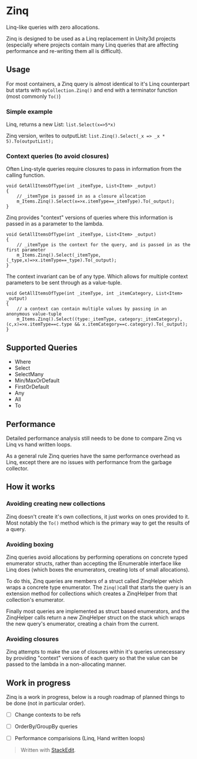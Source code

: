 # Zinq
Linq-like queries with zero allocations. 

Zinq is designed to be used as a Linq replacement in Unity3d projects (especially where projects contain many Linq queries that are affecting performance and re-writing them all is difficult).

## Usage 
For most containers, a Zinq query is almost identical to it's Linq counterpart but starts with `myCollection.Zinq()`  and end with a terminator function (most commonly `To()`)

### Simple example
Linq, returns a new List:
`list.Select(x=>5*x)` 

Zinq version, writes to outputList:
`list.Zinq().Select(_x => _x * 5).To(outputList);`

### Context queries (to avoid closures)
Often Linq-style queries require closures to pass in information from the calling function. 

    void GetAllItemsOfType(int _itemType, List<Item> _output)
    {
        // _itemType is passed in as a closure allocation
        m_Items.Zinq().Select(x=>x.itemType==_itemType).To(_output);
    }

Zinq provides "context" versions of queries where this information is passed in as a parameter to the lambda.

    void GetAllItemsOfType(int _itemType, List<Item> _output)
    {
        // _itemType is the context for the query, and is passed in as the first parameter
        m_Items.Zinq().Select(_itemType, (_type,x)=>x.itemType==_type).To(_output);
    }
The context invariant can be of any type. Which allows for multiple context parameters to be sent through as a value-tuple.

    void GetAllItemsOfType(int _itemType, int _itemCategory, List<Item> _output)
    {
        // a context can contain multiple values by passing in an anonymous value-tuple
        m_Items.Zinq().Select((type:_itemType, category:_itemCategory), (c,x)=>x.itemType==c.type && x.itemCategory==c.category).To(_output);
    }

## Supported Queries
* Where
* Select
* SelectMany
* Min/MaxOrDefault
* FirstOrDefault
* Any
* All
* To

## Performance
Detailed performance analysis still needs to be done to compare Zinq vs Linq vs hand written loops.

As a general rule Zinq queries have the same performance overhead as Linq, except there are no issues with performance from the garbage collector.

## How it works

### Avoiding creating new collections
Zinq doesn't create it's own collections, it just works on ones provided to it. Most notably the `To()` method which is the primary way to get the results of a query.

### Avoiding boxing

Zinq queries avoid allocations by performing operations on concrete typed enumerator structs, rather than accepting the IEnumerable interface like Linq does (which boxes the enumerators, creating lots of small allocations). 

To do this, Zinq queries are members of a struct called ZinqHelper which wraps a concrete type enumerator. The `Zinq()`call that starts the query is an extension method for collections which creates a ZinqHelper from that collection's enumerator.

Finally most queries are implemented as struct based enumerators, and the ZinqHelper calls return a new ZinqHelper struct on the stack which wraps the new query's enumerator, creating a chain from the current. 

### Avoiding closures
Zinq attempts to make the use of closures within it's queries unnecessary by providing "context" versions of each query so that the value can be passed to the lambda in a non-allocating manner.

## Work in progress

Zinq is a work in progress, below is a rough roadmap of planned things  to be done (not in particular order).

 - [ ] Change contexts to be refs
 - [ ] OrderBy/GroupBy queries
 - [ ] Performance comparisions (Linq, Hand written loops)


> Written with [StackEdit](https://stackedit.io/).
